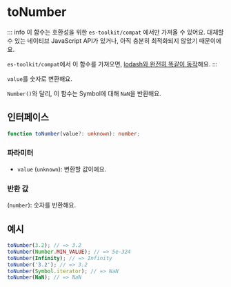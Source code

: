 # toNumber

::: info
이 함수는 호환성을 위한 `es-toolkit/compat` 에서만 가져올 수 있어요. 대체할 수 있는 네이티브 JavaScript API가 있거나, 아직 충분히 최적화되지 않았기 때문이에요.

`es-toolkit/compat`에서 이 함수를 가져오면, [lodash와 완전히 똑같이 동작](../../../compatibility.md)해요.
:::

`value`를 숫자로 변환해요.

`Number()`와 달리, 이 함수는 Symbol에 대해 `NaN`을 반환해요.

## 인터페이스

```typescript
function toNumber(value?: unknown): number;
```

### 파라미터

- `value` (`unknown`): 변환할 값이에요.

### 반환 값

(`number`): 숫자를 반환해요.

## 예시

```typescript
toNumber(3.2); // => 3.2
toNumber(Number.MIN_VALUE); // => 5e-324
toNumber(Infinity); // => Infinity
toNumber('3.2'); // => 3.2
toNumber(Symbol.iterator); // => NaN
toNumber(NaN); // => NaN
```
